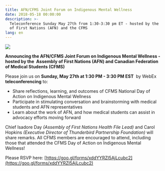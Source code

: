 ```yaml
---
title: AFN/CFMS Joint Forum on Indigenous Mental Wellness
date: 2018-05-18 00:00:00
description: >-
  Teleconference Sunday May 27th from 1:30-3:30 pm ET - hosted by the  Assembly
  of First Nations (AFN) and the CFMS
lang: en
---
```


![](/uploads/forum-on-indigenous-mental-wellness.png)

**Announcing the AFN/CFMS Joint Forum on Indigenous Mental Wellness - hosted by the&nbsp; Assembly of First Nations (AFN) and Canadian Federation of Medical Students (CFMS)**

Please join us on **Sunday, May 27th at 1:30 PM - 3:30 PM EST&nbsp;** by WebEx **teleconferencing** to:

* Share reflections, learning, and outcomes of CFMS National Day of Action on Indigenous Mental Wellness
* Participate in stimulating conversation and brainstorming with medical students and AFN representatives
* Learn about the work of AFN, and how medical students can assist in advocacy efforts moving forward

Chief Isadore Day *(Assembly of First Nations Health File Lead)* and Carol Hopkins *(Executive Director of Thunderbird Partnership Foundation)* will share remarks. All CFMS members are encouraged to attend, including those that attended the CFMS Day of Action on Indigenous Mental Wellness!&nbsp;

Please RSVP here:&nbsp;[https://goo.gl/forms/xddYYRZI5AjLcubc2](https://goo.gl/forms/xddYYRZI5AjLcubc2)